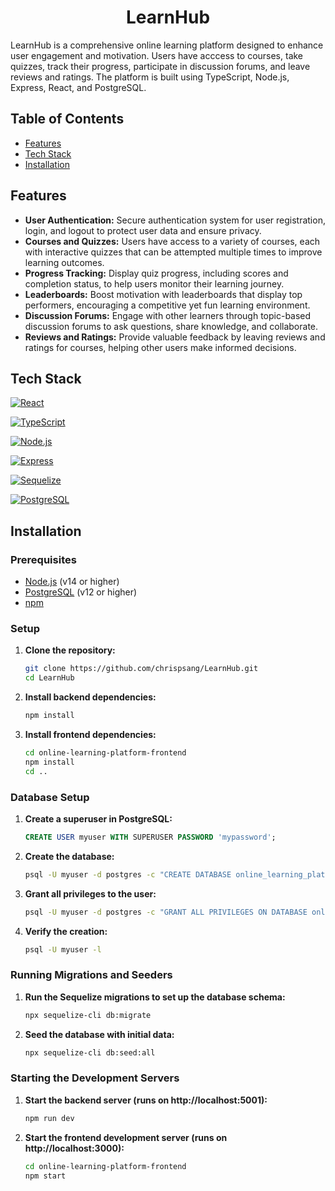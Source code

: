 <h1 align="center">LearnHub</h1>


LearnHub is a comprehensive online learning platform designed to enhance user engagement and motivation. Users have acccess to courses, take quizzes, track their progress, participate in discussion forums, and leave reviews and ratings. The platform is built using TypeScript, Node.js, Express, React, and PostgreSQL.

## Table of Contents

- [Features](#features)
- [Tech Stack](#tech-stack)
- [Installation](#installation)


## Features

- **User Authentication:** Secure authentication system for user registration, login, and logout to protect user data and ensure privacy.
- **Courses and Quizzes:** Users have access to a variety of courses, each with interactive quizzes that can be attempted multiple times to improve learning outcomes.
- **Progress Tracking:** Display quiz progress, including scores and completion status, to help users monitor their learning journey.
- **Leaderboards:** Boost motivation with leaderboards that display top performers, encouraging a competitive yet fun learning environment.
- **Discussion Forums:** Engage with other learners through topic-based discussion forums to ask questions, share knowledge, and collaborate.
- **Reviews and Ratings:** Provide valuable feedback by leaving reviews and ratings for courses, helping other users make informed decisions.

## Tech Stack

[![React](https://img.shields.io/badge/React-61DAFB?style=for-the-badge&logo=react&logoColor=white)](https://reactjs.org/) 

[![TypeScript](https://img.shields.io/badge/TypeScript-3178C6?style=for-the-badge&logo=typescript&logoColor=white)](https://www.typescriptlang.org/)

[![Node.js](https://img.shields.io/badge/Node.js-43853D?style=for-the-badge&logo=node.js&logoColor=white)](https://nodejs.org/) 

[![Express](https://img.shields.io/badge/Express.js-000000?style=for-the-badge&logo=express&logoColor=white)](https://expressjs.com/) 

[![Sequelize](https://img.shields.io/badge/Sequelize-52B0E7?style=for-the-badge&logo=sequelize&logoColor=white)](https://sequelize.org/)

[![PostgreSQL](https://img.shields.io/badge/PostgreSQL-336791?style=for-the-badge&logo=postgresql&logoColor=white)](https://www.postgresql.org/)

## Installation

### Prerequisites

- [Node.js](https://nodejs.org/) (v14 or higher)
- [PostgreSQL](https://www.postgresql.org/) (v12 or higher)
- [npm](https://www.npmjs.com/)

### Setup

1. **Clone the repository:**

    ```bash
    git clone https://github.com/chrispsang/LearnHub.git
    cd LearnHub
    ```

2. **Install backend dependencies:**

    ```bash
    npm install
    ```

3. **Install frontend dependencies:**

    ```bash
    cd online-learning-platform-frontend
    npm install
    cd ..
    ```

### Database Setup

1. **Create a superuser in PostgreSQL:**

    ```sql
    CREATE USER myuser WITH SUPERUSER PASSWORD 'mypassword';
    ```

2. **Create the database:**

    ```bash
    psql -U myuser -d postgres -c "CREATE DATABASE online_learning_platform OWNER myuser;"
    ```

3. **Grant all privileges to the user:**

    ```bash
    psql -U myuser -d postgres -c "GRANT ALL PRIVILEGES ON DATABASE online_learning_platform TO myuser;"
    ```

4. **Verify the creation:**

    ```bash
    psql -U myuser -l
    ```


### Running Migrations and Seeders

1. **Run the Sequelize migrations to set up the database schema:**

    ```bash
    npx sequelize-cli db:migrate
    ```

2. **Seed the database with initial data:**

    ```bash
    npx sequelize-cli db:seed:all
    ```

### Starting the Development Servers

1. **Start the backend server (runs on http://localhost:5001):**

    ```bash
    npm run dev
    ```

2. **Start the frontend development server (runs on http://localhost:3000):**

    ```bash
    cd online-learning-platform-frontend
    npm start
    ```
